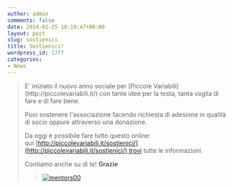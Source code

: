 ```yaml
---
author: admin
comments: false
date: 2014-02-25 10:19:47+00:00
layout: post
slug: sostienici
title: Sostienici!
wordpress_id: 1777
categories:
- News
---
```


<blockquote>E' iniziato il nuovo anno sociale per [Piccole Variabili](http://piccolevariabili.it/) con tante idee per la testa, tanta voglia di fare e di fare bene.

Puoi sostenere l'associazione facendo richiesta di adesione in qualità di socio oppure attraverso una donazione.

Da oggi è possibile fare tutto questo online: qui [http://piccolevariabili.it/sostienici/](http://piccolevariabili.it/sostienici/) trovi tutte le informazioni.

Contiamo anche su di te!
**Grazie**

> 
> [![mentors00](http://coderdojomilano.it/wp-content/uploads/2014/02/mentors00-e1393323523654.png)](http://coderdojomilano.it/wp-content/uploads/2014/02/mentors00-e1393323523654.png)
> 
> 
</blockquote>
